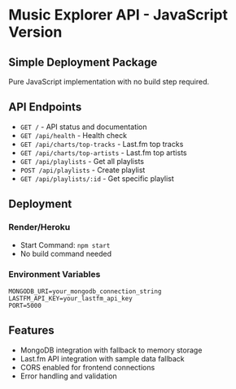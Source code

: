 # Music Explorer API - JavaScript Version

## Simple Deployment Package

Pure JavaScript implementation with no build step required.

## API Endpoints

- `GET /` - API status and documentation
- `GET /api/health` - Health check
- `GET /api/charts/top-tracks` - Last.fm top tracks
- `GET /api/charts/top-artists` - Last.fm top artists  
- `GET /api/playlists` - Get all playlists
- `POST /api/playlists` - Create playlist
- `GET /api/playlists/:id` - Get specific playlist

## Deployment

### Render/Heroku
- Start Command: `npm start`
- No build command needed

### Environment Variables
```
MONGODB_URI=your_mongodb_connection_string
LASTFM_API_KEY=your_lastfm_api_key
PORT=5000
```

## Features
- MongoDB integration with fallback to memory storage
- Last.fm API integration with sample data fallback
- CORS enabled for frontend connections
- Error handling and validation